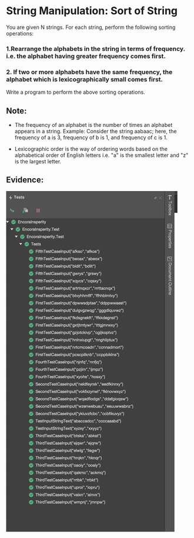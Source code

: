 
# String Manipulation: Sort of String

You are given N strings. For each string, perform the following sorting operations:

### 1.Rearrange the alphabets in the string in terms of frequency. i.e. the alphabet having greater frequency comes first. 

### 2. If two or more alphabets have the same frequency, the alphabet which is lexicographically small comes first.

Write a program to perform the above sorting operations.

## Note:

* The frequency of an alphabet is the number of times an alphabet appears in a string.
Example: Consider the string aabaac; here, the frequency of a is 3, frequency of b is 1, and frequency of c is 1.

* Lexicographic order is the way of ordering words based on the alphabetical order of English letters i.e. "a" is the smallest letter and "z" is the largest letter.

## Evidence: 

![image info](./images/image.png)